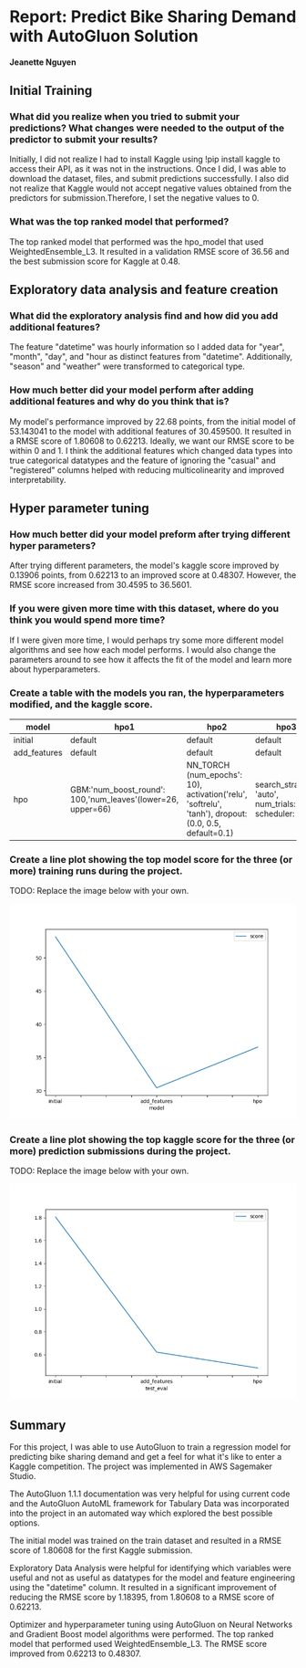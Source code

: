 # Report: Predict Bike Sharing Demand with AutoGluon Solution
#### Jeanette Nguyen

## Initial Training
### What did you realize when you tried to submit your predictions? What changes were needed to the output of the predictor to submit your results?
Initially, I did not realize I had to install Kaggle using !pip install kaggle  to access their API, as it was not in the instructions. Once I did, I was able to download the dataset, files, and submit predictions successfully. I also did not realize that Kaggle would not accept negative values obtained from the predictors for submission.Therefore, I set the negative values to 0.

### What was the top ranked model that performed?
The top ranked model that performed was the hpo_model that used WeightedEnsemble_L3. It resulted in a validation RMSE score of 36.56 and the best submission score for Kaggle at 0.48.

## Exploratory data analysis and feature creation
### What did the exploratory analysis find and how did you add additional features?
The feature "datetime" was hourly information so I added data for "year", "month", "day", and "hour as distinct features from "datetime". Additionally, "season" and "weather" were transformed to categorical type.

### How much better did your model perform after adding additional features and why do you think that is?
My model's performance improved by 22.68 points, from the initial model of 53.143041 to the model with additional features of 30.459500. It resulted in a RMSE score of 1.80608 to 0.62213. Ideally, we want our RMSE score to be within 0 and 1. I think the additional features which changed data types into true categorical datatypes and the feature of ignoring the "casual" and "registered" columns helped with reducing multicolinearity and improved interpretability.

## Hyper parameter tuning
### How much better did your model preform after trying different hyper parameters?
After trying different parameters, the model's kaggle score improved by 0.13906 points, from 0.62213 to an improved score at 0.48307. However, the RMSE score increased from 30.4595 to 36.5601. 


### If you were given more time with this dataset, where do you think you would spend more time?
If I were given more time, I would perhaps try some more different model algorithms and see how each model performs. I would also change the parameters around to see how it affects the fit of the model and learn more about hyperparameters.

### Create a table with the models you ran, the hyperparameters modified, and the kaggle score.
|model|hpo1|hpo2|hpo3|score|
|--|--|--|--|--|
|initial|default|default|default|1.80608|
|add_features|default|default|default|0.62213|
|hpo|GBM:'num_boost_round': 100,'num_leaves'(lower=26, upper=66)|NN_TORCH (num_epochs': 10), activation('relu', 'softrelu', 'tanh'), dropout:(0.0, 0.5, default=0.1)|search_strategy: 'auto', num_trials: 5, scheduler: local|0.48307|

### Create a line plot showing the top model score for the three (or more) training runs during the project.

TODO: Replace the image below with your own.

![model_train_score.png](img/model_train_score.png)

### Create a line plot showing the top kaggle score for the three (or more) prediction submissions during the project.

TODO: Replace the image below with your own.

![model_test_score.png](img/model_test_score.png)

## Summary
For this project, I was able to use AutoGluon to train a regression model for predicting bike sharing demand and get a feel for what it's like to enter a Kaggle competition. The project was implemented in AWS Sagemaker Studio.

The AutoGluon 1.1.1 documentation was very helpful for using current code and the AutoGluon AutoML framework for Tabulary Data was incorporated into the project in an automated way which explored the best possible options.

The initial model was trained on the train dataset and resulted in a RMSE score of 1.80608 for the first Kaggle submission.

Exploratory Data Analysis were helpful for identifying which variables were useful and not as useful as datatypes for the model and feature engineering using the "datetime" column. It resulted in a significant improvement of reducing the RMSE score by 1.18395, from 1.80608 to a RMSE score of 0.62213.

Optimizer and hyperparameter tuning using AutoGluon on Neural Networks and Gradient Boost model algorithms were performed. The top ranked model that performed used WeightedEnsemble_L3. The RMSE score improved from 0.62213 to 0.48307.

